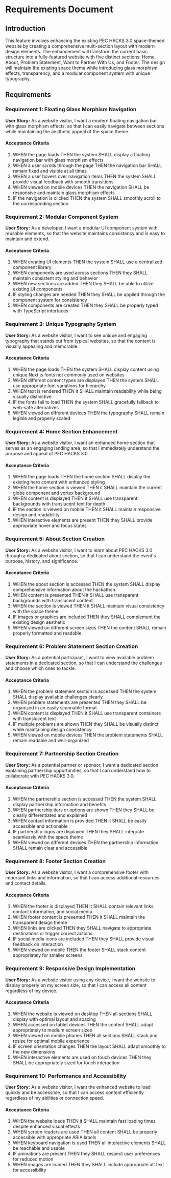 # Requirements Document

## Introduction

This feature involves enhancing the existing PEC HACKS 3.0 space-themed website by creating a comprehensive multi-section layout with modern design elements. The enhancement will transform the current basic structure into a fully-featured website with five distinct sections: Home, About, Problem Statement, Want to Partner With Us, and Footer. The design will maintain the existing space theme while introducing glass morphism effects, transparency, and a modular component system with unique typography.

## Requirements

### Requirement 1: Floating Glass Morphism Navigation

**User Story:** As a website visitor, I want a modern floating navigation bar with glass morphism effects, so that I can easily navigate between sections while maintaining the aesthetic appeal of the space theme.

#### Acceptance Criteria

1. WHEN the page loads THEN the system SHALL display a floating navigation bar with glass morphism effects
2. WHEN a user scrolls through the page THEN the navigation bar SHALL remain fixed and visible at all times
3. WHEN a user hovers over navigation items THEN the system SHALL provide visual feedback with smooth transitions
4. WHEN viewed on mobile devices THEN the navigation SHALL be responsive and maintain glass morphism effects
5. IF the navigation is clicked THEN the system SHALL smoothly scroll to the corresponding section

### Requirement 2: Modular Component System

**User Story:** As a developer, I want a modular UI component system with reusable elements, so that the website maintains consistency and is easy to maintain and extend.

#### Acceptance Criteria

1. WHEN creating UI elements THEN the system SHALL use a centralized component library
2. WHEN components are used across sections THEN they SHALL maintain consistent styling and behavior
3. WHEN new sections are added THEN they SHALL be able to utilize existing UI components
4. IF styling changes are needed THEN they SHALL be applied through the component system for consistency
5. WHEN components are created THEN they SHALL be properly typed with TypeScript interfaces

### Requirement 3: Unique Typography System

**User Story:** As a website visitor, I want to see unique and engaging typography that stands out from typical websites, so that the content is visually appealing and memorable.

#### Acceptance Criteria

1. WHEN the page loads THEN the system SHALL display content using unique Next.js fonts not commonly used on websites
2. WHEN different content types are displayed THEN the system SHALL use appropriate font variations for hierarchy
3. WHEN text is rendered THEN it SHALL maintain readability while being visually distinctive
4. IF the fonts fail to load THEN the system SHALL gracefully fallback to web-safe alternatives
5. WHEN viewed on different devices THEN the typography SHALL remain legible and properly scaled

### Requirement 4: Home Section Enhancement

**User Story:** As a website visitor, I want an enhanced home section that serves as an engaging landing area, so that I immediately understand the purpose and appeal of PEC HACKS 3.0.

#### Acceptance Criteria

1. WHEN the page loads THEN the home section SHALL display the existing hero content with enhanced styling
2. WHEN the home section is viewed THEN it SHALL maintain the current globe component and vortex background
3. WHEN content is displayed THEN it SHALL use transparent backgrounds with translucent text for depth
4. IF the section is viewed on mobile THEN it SHALL maintain responsive design and readability
5. WHEN interactive elements are present THEN they SHALL provide appropriate hover and focus states

### Requirement 5: About Section Creation

**User Story:** As a website visitor, I want to learn about PEC HACKS 3.0 through a dedicated about section, so that I can understand the event's purpose, history, and significance.

#### Acceptance Criteria

1. WHEN the about section is accessed THEN the system SHALL display comprehensive information about the hackathon
2. WHEN content is presented THEN it SHALL use transparent backgrounds with translucent content
3. WHEN the section is viewed THEN it SHALL maintain visual consistency with the space theme
4. IF images or graphics are included THEN they SHALL complement the existing design aesthetic
5. WHEN viewed on different screen sizes THEN the content SHALL remain properly formatted and readable

### Requirement 6: Problem Statement Section Creation

**User Story:** As a potential participant, I want to view available problem statements in a dedicated section, so that I can understand the challenges and choose which ones to tackle.

#### Acceptance Criteria

1. WHEN the problem statement section is accessed THEN the system SHALL display available challenges clearly
2. WHEN problem statements are presented THEN they SHALL be organized in an easily scannable format
3. WHEN content is displayed THEN it SHALL use transparent containers with translucent text
4. IF multiple problems are shown THEN they SHALL be visually distinct while maintaining design consistency
5. WHEN viewed on mobile devices THEN the problem statements SHALL remain readable and well-organized

### Requirement 7: Partnership Section Creation

**User Story:** As a potential partner or sponsor, I want a dedicated section explaining partnership opportunities, so that I can understand how to collaborate with PEC HACKS 3.0.

#### Acceptance Criteria

1. WHEN the partnership section is accessed THEN the system SHALL display partnership information and benefits
2. WHEN partnership tiers or options are shown THEN they SHALL be clearly differentiated and explained
3. WHEN contact information is provided THEN it SHALL be easily accessible and actionable
4. IF partnership logos are displayed THEN they SHALL integrate seamlessly with the space theme
5. WHEN viewed on different devices THEN the partnership information SHALL remain clear and accessible

### Requirement 8: Footer Section Creation

**User Story:** As a website visitor, I want a comprehensive footer with important links and information, so that I can access additional resources and contact details.

#### Acceptance Criteria

1. WHEN the footer is displayed THEN it SHALL contain relevant links, contact information, and social media
2. WHEN footer content is presented THEN it SHALL maintain the transparent design theme
3. WHEN links are clicked THEN they SHALL navigate to appropriate destinations or trigger correct actions
4. IF social media icons are included THEN they SHALL provide visual feedback on interaction
5. WHEN viewed on mobile THEN the footer SHALL stack content appropriately for smaller screens

### Requirement 9: Responsive Design Implementation

**User Story:** As a website visitor using any device, I want the website to display properly on my screen size, so that I can access all content regardless of my device.

#### Acceptance Criteria

1. WHEN the website is viewed on desktop THEN all sections SHALL display with optimal layout and spacing
2. WHEN accessed on tablet devices THEN the content SHALL adapt appropriately to medium screen sizes
3. WHEN viewed on mobile phones THEN all sections SHALL stack and resize for optimal mobile experience
4. IF screen orientation changes THEN the layout SHALL adapt smoothly to the new dimensions
5. WHEN interactive elements are used on touch devices THEN they SHALL be appropriately sized for touch interaction

### Requirement 10: Performance and Accessibility

**User Story:** As a website visitor, I want the enhanced website to load quickly and be accessible, so that I can access content efficiently regardless of my abilities or connection speed.

#### Acceptance Criteria

1. WHEN the website loads THEN it SHALL maintain fast loading times despite enhanced visual effects
2. WHEN screen readers are used THEN all content SHALL be properly accessible with appropriate ARIA labels
3. WHEN keyboard navigation is used THEN all interactive elements SHALL be reachable and usable
4. IF animations are present THEN they SHALL respect user preferences for reduced motion
5. WHEN images are loaded THEN they SHALL include appropriate alt text for accessibility